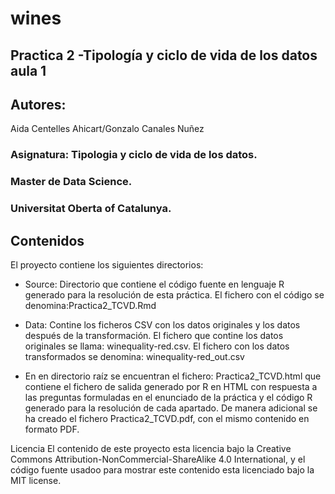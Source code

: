 # wines

## Practica 2 -Tipología y ciclo de vida de los datos aula 1
## Autores: 
Aida Centelles Ahicart/Gonzalo Canales Nuñez


### Asignatura: Tipologia y ciclo de vida de los datos.
### Master de Data Science.
### Universitat Oberta of Catalunya.

## Contenidos
El proyecto contiene los siguientes directorios:
- Source: Directorio que contiene el código fuente en lenguaje R generado para la resolución de esta práctica. El fichero con el código se           denomina:Practica2_TCVD.Rmd 
- Data: Contine los ficheros CSV con los datos originales y los datos después de la transformación. El fichero que contine los datos               originales se llama: winequality-red.csv. El fichero con los datos transformados se denomina: winequality-red_out.csv

- En en directorio raíz se encuentran el fichero: Practica2_TCVD.html que contiene el fichero de salida generado por R en HTML con respuesta a las preguntas formuladas en el enunciado de la práctica y el código R generado para la resolución de cada apartado. De manera adicional se ha creado el fichero Practica2_TCVD.pdf, con el mismo contenido en formato PDF.

Licencia
El contenido de este proyecto esta licencia bajo la Creative Commons Attribution-NonCommercial-ShareAlike 4.0 International, y el código fuente usadoo para mostrar este contenido esta licenciado bajo la MIT license.
